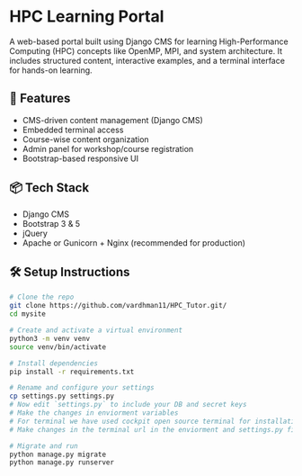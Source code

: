 # HPC Learning Portal

A web-based portal built using Django CMS for learning High-Performance Computing (HPC) concepts like OpenMP, MPI, and system architecture. It includes structured content, interactive examples, and a terminal interface for hands-on learning.

## 🚀 Features

- CMS-driven content management (Django CMS)
- Embedded terminal access
- Course-wise content organization
- Admin panel for workshop/course registration
- Bootstrap-based responsive UI

## 📦 Tech Stack

- Django CMS
- Bootstrap 3 & 5
- jQuery
- Apache or Gunicorn + Nginx (recommended for production)

## 🛠️ Setup Instructions

```bash
# Clone the repo
git clone https://github.com/vardhman11/HPC_Tutor.git/
cd mysite

# Create and activate a virtual environment
python3 -m venv venv
source venv/bin/activate

# Install dependencies
pip install -r requirements.txt

# Rename and configure your settings
cp settings.py settings.py
# Now edit `settings.py` to include your DB and secret keys
# Make the changes in enviorment variables
# For terminal we have used cockpit open source terminal for installation follow https://cockpit-project.org/running
# Make changes in the terminal url in the enviorment and settings.py file

# Migrate and run
python manage.py migrate
python manage.py runserver

